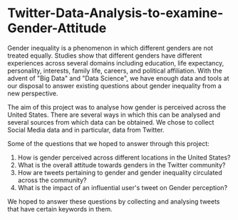 # Twitter-Data-Analysis-to-examine-Gender-Attitude

Gender inequality is a  phenomenon in which different genders are not treated equally. Studies show that different genders have different experiences across several domains including education, life expectancy, personality, interests, family life, careers, and political affiliation. With the advent of "Big Data" and "Data Science", we have enough data and tools at our disposal to answer existing questions about gender inequality from a new perspective. 

The aim of this project was to analyse how gender is perceived across the United States. There are several ways in which this can be analysed and several sources from which data can be obtained. We chose to collect Social Media data and in particular, data from Twitter. 

Some of the questions that we hoped to answer through this project:
1. How is gender perceived across different locations in the United States?
2. What is the overall attitude towards genders in the Twitter community?
3. How are tweets pertaining to gender and gender inequality circulated across the community?
4. What is the impact of an influential user's tweet on Gender perception?

We hoped to answer these questions by collecting and analysing tweets that have certain keywords in them. 
